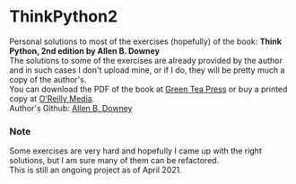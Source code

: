 # ThinkPython2
Personal solutions to most of the exercises (hopefully) of the book: **Think Python, 2nd edition by Allen B. Downey** <br>
The solutions to some of the exercises are already provided by the author and in such cases I don't upload mine, or if I do, they will be pretty much a copy of the author's. <br>
You can download the PDF of the book at [Green Tea Press](https://greenteapress.com/wp/think-python-2e/ "Green Tea Press") or buy a printed copy at [O'Reilly Media](https://www.oreilly.com/library/view/think-python-2nd/9781491939406/ "O'Reilly Media"). <br>
Author's Github: [Allen B. Downey](https://github.com/AllenDowney/ThinkPython2)

### Note
Some exercises are very hard and hopefully I came up with the right solutions, but I am sure many of them can be refactored. <br>
This is still an ongoing project as of April 2021.
